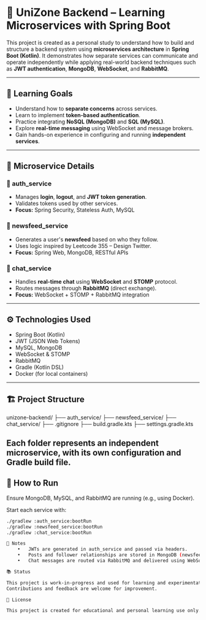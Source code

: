 # 🧠 UniZone Backend – Learning Microservices with Spring Boot

This project is created as a personal study to understand how to build and structure a backend system using 
**microservices architecture** in **Spring Boot (Kotlin)**. It demonstrates how separate services can communicate 
and operate independently while applying real-world backend techniques such as **JWT authentication**, **MongoDB**, **WebSocket**, and **RabbitMQ**.

---

## 🎯 Learning Goals

- Understand how to **separate concerns** across services.
- Learn to implement **token-based authentication**.
- Practice integrating **NoSQL (MongoDB)** and **SQL (MySQL)**.
- Explore **real-time messaging** using WebSocket and message brokers.
- Gain hands-on experience in configuring and running **independent services**.

---

## 🧱 Microservice Details

### 🔐 auth_service
- Manages **login**, **logout**, and **JWT token generation**.
- Validates tokens used by other services.
- **Focus:** Spring Security, Stateless Auth, MySQL

### 📰 newsfeed_service
- Generates a user's **newsfeed** based on who they follow.
- Uses logic inspired by Leetcode 355 – Design Twitter.
- **Focus:** Spring Web, MongoDB, RESTful APIs

### 💬 chat_service
- Handles **real-time chat** using **WebSocket** and **STOMP** protocol.
- Routes messages through **RabbitMQ** (direct exchange).
- **Focus:** WebSocket + STOMP + RabbitMQ integration

---

## ⚙️ Technologies Used

- Spring Boot (Kotlin)
- JWT (JSON Web Tokens)
- MySQL, MongoDB
- WebSocket & STOMP
- RabbitMQ
- Gradle (Kotlin DSL)
- Docker (for local containers)

---

## 🏗️ Project Structure

unizone-backend/
├── auth_service/
├── newsfeed_service/
├── chat_service/
├── .gitignore
├── build.gradle.kts
├── settings.gradle.kts

Each folder represents an **independent microservice**, with its own configuration and Gradle build file.
---

## 🚀 How to Run

Ensure MongoDB, MySQL, and RabbitMQ are running (e.g., using Docker).

Start each service with:

```bash
./gradlew :auth_service:bootRun
./gradlew :newsfeed_service:bootRun
./gradlew :chat_service:bootRun

📝 Notes
	•	JWTs are generated in auth_service and passed via headers.
	•	Posts and follower relationships are stored in MongoDB (newsfeed_service).
	•	Chat messages are routed via RabbitMQ and delivered using WebSocket subscriptions.

📚 Status

This project is work-in-progress and used for learning and experimentation with microservice concepts.
Contributions and feedback are welcome for improvement.

📄 License

This project is created for educational and personal learning use only.
